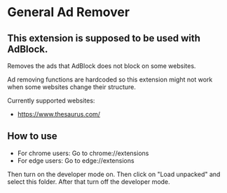 # General Ad Remover
## This extension is supposed to be used with AdBlock.

Removes the ads that AdBlock does not block on some websites.

Ad removing functions are hardcoded so this extension might not work when some websites change their structure.

Currently supported websites:
- https://www.thesaurus.com/

## How to use
- For chrome users: Go to chrome://extensions
- For edge users: Go to edge://extensions

Then turn on the developer mode on. Then click on "Load unpacked" and select this folder. After that turn off the developer mode.